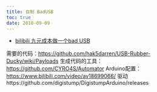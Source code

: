 ```yaml
---
title: 自制 BadUSB
toc: true
date: 2018-09-09
---
```


- [bilibili 九元成本做一个bad USB](https://www.bilibili.com/video/av20732981)


需要的代码：https://github.com/hak5darren/USB-Rubber-Ducky/wiki/Payloads
生成代码的工具：https://github.com/CYRO4S/Automator
Arduino配置：https://www.bilibili.com/video/av18699066/
驱动https://github.com/digistump/DigistumpArduino/releases
